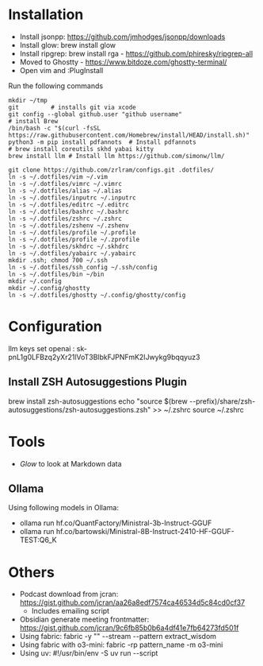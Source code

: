 # Installation

- Install jsonpp: https://github.com/jmhodges/jsonpp/downloads
- Install glow: brew install glow
- Install ripgrep: brew install rga - https://github.com/phiresky/ripgrep-all
- Moved to Ghostty - https://www.bitdoze.com/ghostty-terminal/
- Open vim and :PlugInstall

Run the following commands

    mkdir ~/tmp
    git         # installs git via xcode
	git config --global github.user "github username"
    # install Brew
    /bin/bash -c "$(curl -fsSL https://raw.githubusercontent.com/Homebrew/install/HEAD/install.sh)"
    python3 -m pip install pdfannots  # Install pdfannots
    # brew install coreutils skhd yabai kitty
    brew install llm # Install llm https://github.com/simonw/llm/

    git clone https://github.com/zrlram/configs.git .dotfiles/
    ln -s ~/.dotfiles/vim ~/.vim
    ln -s ~/.dotfiles/vimrc ~/.vimrc
    ln -s ~/.dotfiles/alias ~/.alias
    ln -s ~/.dotfiles/inputrc ~/.inputrc
    ln -s ~/.dotfiles/editrc ~/.editrc
    ln -s ~/.dotfiles/bashrc ~/.bashrc
    ln -s ~/.dotfiles/zshrc ~/.zshrc
    ln -s ~/.dotfiles/zshenv ~/.zshenv
    ln -s ~/.dotfiles/profile ~/.profile
    ln -s ~/.dotfiles/profile ~/.zprofile
    ln -s ~/.dotfiles/skhdrc ~/.skhdrc
    ln -s ~/.dotfiles/yabairc ~/.yabairc
	mkdir .ssh; chmod 700 ~/.ssh
    ln -s ~/.dotfiles/ssh_config ~/.ssh/config
    ln -s ~/.dotfiles/bin ~/bin
    mkdir ~/.config
    mkdir ~/.config/ghostty
    ln -s ~/.dotfiles/ghostty ~/.config/ghostty/config

# Configuration
llm keys set openai : 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

## Install ZSH Autosuggestions Plugin

brew install zsh-autosuggestions
echo "source $(brew --prefix)/share/zsh-autosuggestions/zsh-autosuggestions.zsh" >> ~/.zshrc
source ~/.zshrc

# Tools

- *Glow* to look at Markdown data

## Ollama
Using following models in Ollama:

- ollama run hf.co/QuantFactory/Ministral-3b-Instruct-GGUF
- ollama run hf.co/bartowski/Ministral-8B-Instruct-2410-HF-GGUF-TEST:Q6_K
 
# Others

- Podcast download from jcran: https://gist.github.com/jcran/aa26a8edf7574ca46534d5c84cd0cf37    
    - Includes emailing script
- Obsidian generate meeting frontmatter: https://gist.github.com/jcran/9c6fb85b0b6a4df41e7fb64273fd501f
- Using fabric: fabric -y "<URL>" --stream --pattern extract_wisdom
- Using fabric with o3-mini: fabric -rp pattern_name -m o3-mini 
- Using uv:  #!/usr/bin/env -S uv run --script


